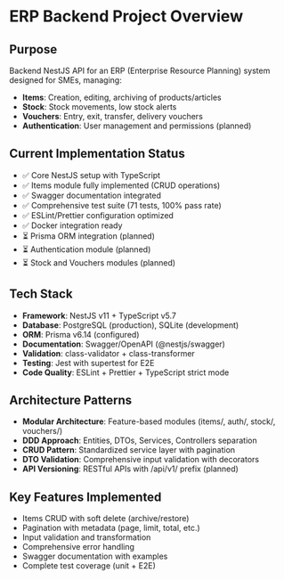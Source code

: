 # ERP Backend Project Overview

## Purpose
Backend NestJS API for an ERP (Enterprise Resource Planning) system designed for SMEs, managing:
- **Items**: Creation, editing, archiving of products/articles
- **Stock**: Stock movements, low stock alerts  
- **Vouchers**: Entry, exit, transfer, delivery vouchers
- **Authentication**: User management and permissions (planned)

## Current Implementation Status
- ✅ Core NestJS setup with TypeScript
- ✅ Items module fully implemented (CRUD operations)
- ✅ Swagger documentation integrated
- ✅ Comprehensive test suite (71 tests, 100% pass rate)
- ✅ ESLint/Prettier configuration optimized
- ✅ Docker integration ready
- ⏳ Prisma ORM integration (planned)
- ⏳ Authentication module (planned)
- ⏳ Stock and Vouchers modules (planned)

## Tech Stack
- **Framework**: NestJS v11 + TypeScript v5.7
- **Database**: PostgreSQL (production), SQLite (development) 
- **ORM**: Prisma v6.14 (configured)
- **Documentation**: Swagger/OpenAPI (@nestjs/swagger)
- **Validation**: class-validator + class-transformer
- **Testing**: Jest with supertest for E2E
- **Code Quality**: ESLint + Prettier + TypeScript strict mode

## Architecture Patterns
- **Modular Architecture**: Feature-based modules (items/, auth/, stock/, vouchers/)
- **DDD Approach**: Entities, DTOs, Services, Controllers separation
- **CRUD Pattern**: Standardized service layer with pagination
- **DTO Validation**: Comprehensive input validation with decorators
- **API Versioning**: RESTful APIs with /api/v1/ prefix (planned)

## Key Features Implemented
- Items CRUD with soft delete (archive/restore)
- Pagination with metadata (page, limit, total, etc.)
- Input validation and transformation
- Comprehensive error handling
- Swagger documentation with examples
- Complete test coverage (unit + E2E)